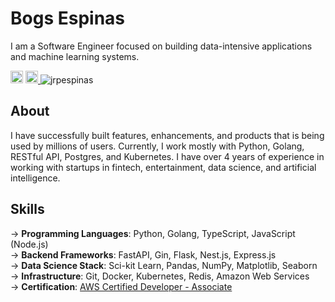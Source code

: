 # Bogs Espinas
I am a Software Engineer focused on building data-intensive applications and machine learning systems.
<!-- ![visitors](https://visitor-badge.glitch.me/badge?page_id=$jrpespinas) -->
<a href="https://www.linkedin.com/in/jrpespinas/" target="_blank"><img src="https://img.shields.io/badge/LinkedIn-0077B5?style=for-the-badge&logo=linkedin&logoColor=white" height=20></a>
<a href="mailto:jrpespinas@gmail.com?subject=Hi! Found you on Github!" rel="nofollow noreferrer"> <img src="https://img.shields.io/badge/Gmail-D14836?style=for-the-badge&logo=gmail&logoColor=white" height=20> </a> <img src="https://komarev.com/ghpvc/?username=jrpespinas" alt="jrpespinas" /> 

## About
I have successfully built features, enhancements, and products that is being used by millions of users. Currently, I work mostly with Python, Golang, RESTful API, Postgres, and Kubernetes. I have over 4 years of experience in working with startups in fintech, entertainment, data science, and artificial intelligence.

## Skills 
→ **Programming Languages**: Python, Golang, TypeScript, JavaScript (Node.js)<br />
→ **Backend Frameworks**: FastAPI, Gin, Flask, Nest.js, Express.js <br />
→ **Data Science Stack**: Sci-kit Learn, Pandas, NumPy, Matplotlib, Seaborn<br />
→ **Infrastructure**: Git, Docker, Kubernetes, Redis, Amazon Web Services<br />
→ **Certification**: [AWS Certified Developer - Associate](https://www.credly.com/badges/00e18bea-b9ef-4a83-bf88-44a9f1886eab/linked_in) <br />

 


